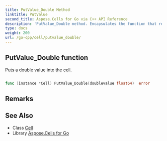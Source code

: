 ```yaml
---
title: PutValue_Double Method 
linktitle: PutValue
second_title: Aspose.Cells for Go via C++ API Reference
description: 'PutValue_Double method. Encapsulates the function that represents putvalue in Go.'
type: docs
weight: 200
url: /go-cpp/cell/putvalue_double/
---
```


## PutValue_Double function

Puts a double value into the cell.

```go

func (instance *Cell) PutValue_Double(doublevalue float64)  error

```

## Remarks


## See Also

* Class [Cell](../)
* Library [Aspose.Cells for Go](../../)
